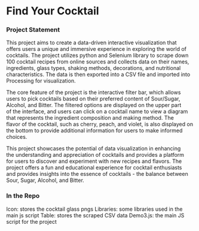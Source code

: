 # Find Your Cocktail

### Project Statement
This project aims to create a data-driven interactive visualization that  
offers users a unique and immersive experience in exploring the world of  
cocktails. The project utilizes python and Selenium library to scrape down  
100 cocktail recipes from online sources and collects data on their names,  
ingredients, glass types, shaking methods, decorations, and nutritional  
characteristics. The data is then exported into a CSV file and imported into  
Processing for visualization.  
  
The core feature of the project is the interactive filter bar, which allows  
users to pick cocktails based on their preferred content of Sour/Sugar,  
Alcohol, and Bitter. The filtered options are displayed on the upper part  
of the interface, and users can click on a cocktail name to view a diagram  
that represents the ingredient composition and making method. The  
flavor of the cocktail, such as cherry, peach, and violet, is also displayed on  
the bottom to provide additional information for users to make informed  
choices.  
  
This project showcases the potential of data visualization in enhancing  
the understanding and appreciation of cocktails and provides a platform  
for users to discover and experiment with new recipes and flavors. The  
project offers a fun and educational experience for cocktail enthusiasts  
and provides insights into the essence of cocktails - the balance between  
Sour, Sugar, Alcohol, and Bitter.

### In the Repo
Icon: stores the cocktail glass pngs
Libraries: some libraries used in the main js script
Table: stores the scraped CSV data
Demo3.js: the main JS script for the project


